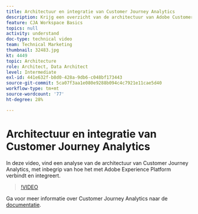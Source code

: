 ```yaml
---
title: Architectuur en integratie van Customer Journey Analytics
description: Krijg een overzicht van de architectuur van Adobe Customer Journey Analytics, inclusief hoe deze verbinding maakt met en integreert met Adobe Experience Platform.
feature: CJA Workspace Basics
topics: null
activity: understand
doc-type: technical video
team: Technical Marketing
thumbnail: 32483.jpg
kt: 4449
topic: Architecture
role: Architect, Data Architect
level: Intermediate
exl-id: 441e632f-b8d0-428a-9db6-c048bf173443
source-git-commit: 5ca07f3aa1e080e9288b094c4c7921e11cae5d40
workflow-type: tm+mt
source-wordcount: '77'
ht-degree: 28%

---
```


# Architectuur en integratie van Customer Journey Analytics

In deze video, vind een analyse van de architectuur van Customer Journey Analytics, met inbegrip van hoe het met Adobe Experience Platform verbindt en integreert.

>[!VIDEO](https://video.tv.adobe.com/v/32483/?quality=12)

Ga voor meer informatie over Customer Journey Analytics naar de [documentatie](https://experienceleague.adobe.com/docs/analytics-platform/using/cja-landing.html).
